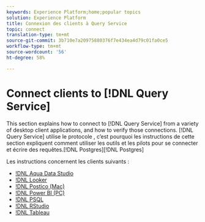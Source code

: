 ```yaml
---
keywords: Experience Platform;home;popular topics
solution: Experience Platform
title: Connexion des clients à Query Service
topic: connect
translation-type: tm+mt
source-git-commit: 3b710e7a20975880376f7e434ea4d79c01fa0ce5
workflow-type: tm+mt
source-wordcount: '56'
ht-degree: 58%

---
```



# Connect clients to [!DNL Query Service]

This section explains how to connect to [!DNL Query Service] from a variety of desktop client applications, and how to verify those connections. [!DNL Query Service] utilise le protocole , c’est pourquoi les instructions de cette section expliquent comment utiliser les outils et les pilots pour se connecter et écrire des requêtes.[!DNL Postgres][!DNL Postgres]

Les instructions concernent les clients suivants :

- [!DNL Aqua Data Studio](./aqua-data-studio.md)
- [!DNL Looker](./looker.md)
- [!DNL Postico (Mac)](./postico.md)
- [!DNL Power BI (PC)](./power-bi.md)
- [!DNL PSQL](./psql.md)
- [!DNL RStudio](./rstudio.md)
- [!DNL Tableau](./tableau.md)
